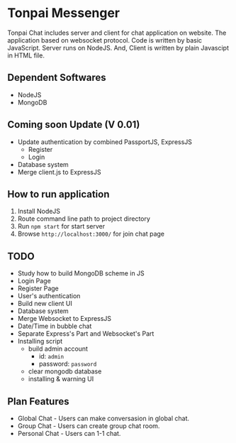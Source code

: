 # **Tonpai Messenger**
Tonpai Chat includes server and client for chat application on website. The application based on websocket protocol. Code is written by basic JavaScript. Server runs on NodeJS. And, Client is written by plain Javascipt in HTML file.

## **Dependent Softwares**
- NodeJS
- MongoDB

## **Coming soon Update (V 0.01)**
- Update authentication by combined PassportJS, ExpressJS
  - Register
  - Login
- Database system
- Merge client.js to ExpressJS

## **How to run application**
1. Install NodeJS
2. Route command line path to project directory
3. Run `npm start` for start server
4. Browse `http://localhost:3000/` for join chat page

## **TODO**
- Study how to build MongoDB scheme in JS
- Login Page
- Register Page
- User's authentication
- Build new client UI
- Database system
- Merge Websocket to ExpressJS
- Date/Time in bubble chat
- Separate Express's Part and Websocket's Part
- Installing script
  - build admin account
    - id: `admin`
    - password: `password`
  - clear mongodb database
  - installing & warning UI

## **Plan Features**
- Global Chat - Users can make conversasion in global chat.
- Group Chat - Users can create group chat room.
- Personal Chat - Users can 1-1 chat.
